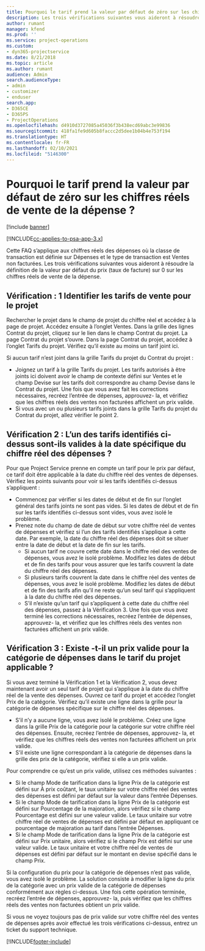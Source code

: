 ```yaml
---
title: Pourquoi le tarif prend la valeur par défaut de zéro sur les chiffres réels de vente de la dépense ?
description: Les trois vérifications suivantes vous aideront à résoudre la définition de la valeur par défaut du prix sur 0 sur les chiffres réels de vente de la dépense.
author: rumant
manager: kfend
ms.prod: ''
ms.service: project-operations
ms.custom:
- dyn365-projectservice
ms.date: 8/21/2018
ms.topic: article
ms.author: rumant
audience: Admin
search.audienceType:
- admin
- customizer
- enduser
search.app:
- D365CE
- D365PS
- ProjectOperations
ms.openlocfilehash: d4910d3727085a45036f3b438ecd69abc3e99836
ms.sourcegitcommit: 418fa1fe9d605b8faccc2d5dee1b04b4e753f194
ms.translationtype: HT
ms.contentlocale: fr-FR
ms.lasthandoff: 02/10/2021
ms.locfileid: "5146300"
---
```

# <a name="why-is-the-price-defaulting-to-zero-on-expense-sales-actuals"></a>Pourquoi le tarif prend la valeur par défaut de zéro sur les chiffres réels de vente de la dépense ?

[!include [banner](../includes/psa-now-project-operations.md)]

[!INCLUDE[cc-applies-to-psa-app-3.x](../includes/cc-applies-to-psa-app-3x.md)]

Cette FAQ s’applique aux chiffres réels des dépenses où la classe de transaction est définie sur Dépenses et le type de transaction est Ventes non facturées. Les trois vérifications suivantes vous aideront à résoudre la définition de la valeur par défaut du prix (taux de facture) sur 0 sur les chiffres réels de vente de la dépense.

## <a name="check-1-identify-the-sales-price-list-for-project"></a>Vérification : 1 Identifier les tarifs de vente pour le projet

Rechercher le projet dans le champ de projet du chiffre réel et accédez à la page de projet. Accédez ensuite à l’onglet Ventes. Dans la grille des lignes Contrat du projet, cliquez sur le lien dans le champ Contrat du projet. La page Contrat du projet s’ouvre. Dans la page Contrat du projet, accédez à l’onglet Tarifs du projet. Vérifiez qu’il existe au moins un tarif joint ici.

Si aucun tarif n’est joint dans la grille Tarifs du projet du Contrat du projet :

- Joignez un tarif à la grille Tarifs du projet. Les tarifs autorisés à être joints ici doivent avoir le champ de contexte défini sur Ventes et le champ Devise sur les tarifs doit correspondre au champ Devise dans le Contrat du projet. Une fois que vous avez fait les corrections nécessaires, recréez l’entrée de dépenses, approuvez- la, et vérifiez que les chiffres réels des ventes non facturées affichent un prix valide.
- Si vous avec un ou plusieurs tarifs joints dans la grille Tarifs du projet du Contrat du projet, allez vérifier le point 2.

## <a name="check-2-are-any-of-the-price-lists-identified-above-valid-for-the-specific-date-of-the-expense-actual"></a>Vérification 2 : L’un des tarifs identifiés ci-dessus sont-ils valides à la date spécifique du chiffre réel des dépenses ?

Pour que Project Service prenne en compte un tarif pour le prix par défaut, ce tarif doit être applicable à la date du chiffre réel des ventes de dépenses. Vérifiez les points suivants pour voir si les tarifs identifiés ci-dessus s’appliquent :

- Commencez par vérifier si les dates de début et de fin sur l’onglet général des tarifs joints ne sont pas vides. Si les dates de début et de fin sur les tarifs identifiés ci-dessus sont vides, vous avez isolé le problème. 
- Prenez note du champ de date de début sur votre chiffre réel de ventes de dépenses et vérifiez si l’un des tarifs identifiés s’applique à cette date. Par exemple, la date du chiffre réel des dépenses doit se situer entre la date de début et la date de fin sur les tarifs. 
    - Si aucun tarif ne couvre cette date dans le chiffre réel des ventes de dépenses, vous avez le isolé problème. Modifiez les dates de début et de fin des tarifs pour vous assurer que les tarifs couvrent la date du chiffre réel des dépenses. 
    - Si plusieurs tarifs couvrent la date dans le chiffre réel des ventes de dépenses, vous avez le isolé problème. Modifiez les dates de début et de fin des tarifs afin qu’il ne reste qu’un seul tarif qui s’appliquent à la date du chiffre réel des dépenses. 
    - S’il n’existe qu’un tarif qui s’appliquent à cette date du chiffre réel des dépenses, passez à la Vérification 3.
Une fois que vous avez terminé les corrections nécessaires, recréez l’entrée de dépenses, approuvez- la, et vérifiez que les chiffres réels des ventes non facturées affichent un prix valide.

## <a name="check-3-is-there-a-valid-price-for-the-expense-category-in-the-applicable-project-price-list"></a>Vérification 3 : Existe -t-il un prix valide pour la catégorie de dépenses dans le tarif du projet applicable ? 

Si vous avez terminé la Vérification 1 et la Vérification 2, vous devez maintenant avoir un seul tarif de projet qui s’applique à la date du chiffre réel de la vente des dépenses. Ouvrez ce tarif du projet et accédez l’onglet Prix de la catégorie. Vérifiez qu’il existe une ligne dans la grille pour la catégorie de dépenses spécifique sur le chiffre réel des dépenses.
 
- S’il n’y a aucune ligne, vous avez isolé le problème. Créez une ligne dans la grille Prix de la catégorie pour la catégorie sur votre chiffre réel des dépenses. Ensuite, recréez l’entrée de dépenses, approuvez- la, et vérifiez que les chiffres réels des ventes non facturées affichent un prix valide. 
- S’il existe une ligne correspondant à la catégorie de dépenses dans la grille des prix de la catégorie, vérifiez si elle a un prix valide.

Pour comprendre ce qu’est un prix valide, utilisez ces méthodes suivantes :

- Si le champ Mode de tarification dans la ligne Prix de la catégorie est défini sur À prix coûtant, le taux unitaire sur votre chiffre réel des ventes des dépenses est défini par défaut sur la valeur dans l’entrée Dépenses.
- Si le champ Mode de tarification dans la ligne Prix de la catégorie est défini sur Pourcentage de la majoration, alors vérifiez si le champ Pourcentage est défini sur une valeur valide. Le taux unitaire sur votre chiffre réel de ventes de dépenses est défini par défaut en appliquant ce pourcentage de majoration au tarif dans l’entrée Dépenses.
- Si le champ Mode de tarification dans la ligne Prix de la catégorie est défini sur Prix unitaire, alors vérifiez si le champ Prix est défini sur une valeur valide. Le taux unitaire et votre chiffre réel de ventes de dépenses est défini par défaut sur le montant en devise spécifié dans le champ Prix.

Si la configuration du prix pour la catégorie de dépenses n’est pas valide, vous avez isolé le problème. La solution consiste à modifier la ligne du prix de la catégorie avec un prix valide de la catégorie de dépenses conformément aux règles ci-dessus. Une fois cette opération terminée, recréez l’entrée de dépenses, approuvez- la, puis vérifiez que les chiffres réels des ventes non facturées obtient un prix valide.

Si vous ne voyez toujours pas de prix valide sur votre chiffre réel des ventes de dépenses après avoir effectué les trois vérifications ci-dessus, entrez un ticket du support technique.




[!INCLUDE[footer-include](../includes/footer-banner.md)]